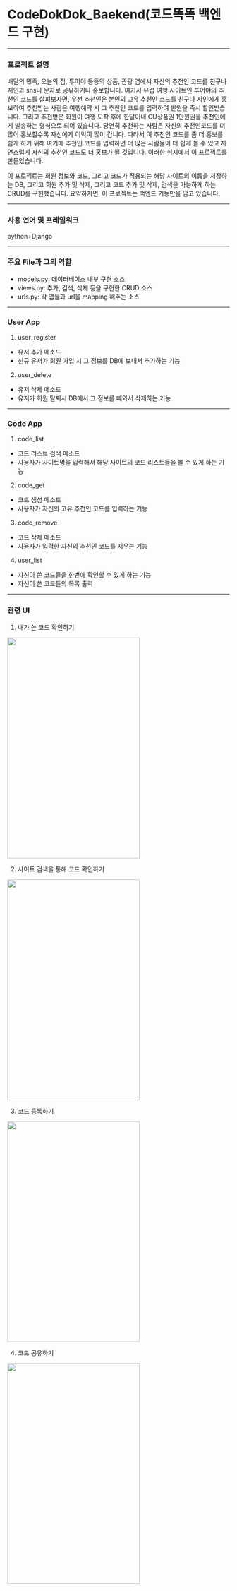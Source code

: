 # CodeDokDok_Baekend(코드똑똑 백엔드 구현)
-----------------
### 프로젝트 설명
배달의 민족, 오늘의 집, 투어야 등등의 상품, 관광 앱에서 자신의 추천인 코드를 친구나 지인과 sns나 문자로 공유하거나 홍보합니다. 여기서 유럽 여행 사이트인 투어야의 추천인 코드를 살펴보자면, 우선 추천인은 본인의 고유 추천인 코드를 친구나 지인에게 홍보하여 추천받는 사람은 여행예약 시 그 추천인 코드를 입력하여 만원을 즉시 할인받습니다. 그리고 추천받은 회원이 여행 도착 후에 한달이내 CU상품권 1만원권을 추천인에게 발송하는 형식으로 되어 있습니다. 당연히 추천하는 사람은 자신의 추천인코드를 더 많이 홍보할수록 자신에게 이익이 많이 갑니다. 따라서 이 추천인 코드를 좀 더 홍보를 쉽게 하기 위해 여기에 추천인 코드를 입력하면 더 많은 사람들이 더 쉽게 볼 수 있고 자연스럽게 자신의 추천인 코드도 더 홍보가 될 것입니다. 이러한 취지에서 이 프로젝트를 만들었습니다.

이 프로젝트는 회원 정보와 코드, 그리고 코드가 적용되는 해당 사이트의 이름을 저장하는 DB, 그리고 회원 추가 및 삭제, 그리고 코드 추가 및 삭제, 검색을 가능하게 하는 CRUD를 구현했습니다. 요약하자면, 이 프로젝트는 백엔드 기능만을 담고 있습니다.

--------------------
### 사용 언어 및 프레임워크
python+Django

--------------------
### 주요 File과 그의 역할
* models.py: 데이터베이스 내부 구현 소스
* views.py: 추가, 검색, 삭제 등을 구현한 CRUD 소스
* urls.py: 각 앱들과 url을 mapping 해주는 소스

---------------------
### User App
1. user_register

  * 유저 추가 메소드
  * 신규 유저가 회원 가입 시 그 정보를 DB에 보내서 추가하는 기능

2. user_delete

  * 유저 삭제 메소드
  * 유저가 회원 탈퇴시 DB에서 그 정보를 빼와서 삭제하는 기능
  
-----------------------
### Code App
1. code_list

  * 코드 리스트 검색 메소드
  * 사용자가 사이트명을 입력해서 해당 사이트의 코드 리스트들을 볼 수 있게 하는 기능
  
2. code_get

  * 코드 생성 메소드
  * 사용자가 자신의 고유 추천인 코드를 입력하는 기능
  
3. code_remove

  * 코드 삭제 메소드
  * 사용자가 입력한 자신의 추천인 코드를 지우는 기능

4. user_list

  * 자신이 쓴 코드들을 한번에 확인할 수 있게 하는 기능
  * 자신이 쓴 코드들의 목록 출력

------------------------

### 관련 UI

1. 내가 쓴 코드 확인하기

<img src="https://user-images.githubusercontent.com/59963677/113145243-2bdc2080-9269-11eb-9d61-90f0e83fdf64.jpg" width="300" height="500">


2. 사이트 검색을 통해 코드 확인하기

<img src="https://user-images.githubusercontent.com/59963677/113146285-701bf080-926a-11eb-937b-16f62e111090.jpg" width="300" height="500">

3. 코드 등록하기

<img src="https://user-images.githubusercontent.com/59963677/113292416-758f3e80-932f-11eb-9b05-170a37ff9558.jpg" width="300" height="500">

4. 코드 공유하기

<img src="https://user-images.githubusercontent.com/59963677/113292676-cacb5000-932f-11eb-9a09-c86de2e5bbbf.jpg" width="300" height="500">






